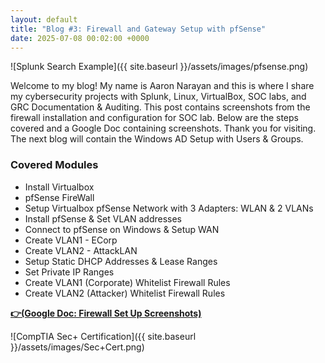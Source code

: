 ```yaml
---
layout: default
title: "Blog #3: Firewall and Gateway Setup with pfSense"
date: 2025-07-08 00:02:00 +0000
---
```


![Splunk Search Example]({{ site.baseurl }}/assets/images/pfsense.png)

Welcome to my blog! My name is Aaron Narayan and this is where I share my cybersecurity projects with Splunk, Linux, VirtualBox, SOC labs, and GRC Documentation & Auditing.  This post contains screenshots from the firewall installation and configuration for SOC lab. Below are the steps covered and a Google Doc containing screenshots. Thank you for visiting. The next blog will contain the Windows AD Setup with Users & Groups. 

### Covered Modules

 - Install Virtualbox
 - pfSense FireWall
 - Setup Virtualbox pfSense Network with 3 Adapters: WLAN & 2 VLANs 
 - Install pfSense & Set VLAN addresses
 - Connect to pfSense on Windows & Setup WAN
 - Create VLAN1 - ECorp
 - Create VLAN2 - AttackLAN
 - Setup Static DHCP Addresses & Lease Ranges
 - Set Private IP Ranges
 - Create VLAN1 (Corporate) Whitelist Firewall Rules
 - Create VLAN2 (Attacker) Whitelist Firewall Rules


[**👉(Google Doc: Firewall Set Up Screenshots)**](https://docs.google.com/document/d/1P3K026O-tpM7v9BVANMcpnPpWbky4tYKO2hO8Zj7P2g/edit?usp=sharing)


![CompTIA Sec+ Certification]({{ site.baseurl }}/assets/images/Sec+Cert.png)

